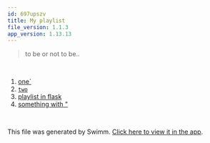 ```yaml
---
id: 697upszv
title: My playlist
file_version: 1.1.3
app_version: 1.13.13
---
```


<!-- Intro - Do not remove this comment -->
> to be or not to be..

<br/>

<!-- Steps - Do not remove this comment -->
1. [one`](one.7gclmr0w.sw.md)
2. [`two`](two.wwqhlsg5.sw.md)
3. [playlist in flask](playlist-in-flask.tnshk.pl.sw.md)
4. [something with "](something-with.5vtck642.sw.md)


<br/>

This file was generated by Swimm. [Click here to view it in the app](https://app.swimm.io/repos/Z2l0aHViJTNBJTNBZmxhc2slM0ElM0FuYWRhdi1zd2ltbQ==/playlists/697upszv).
